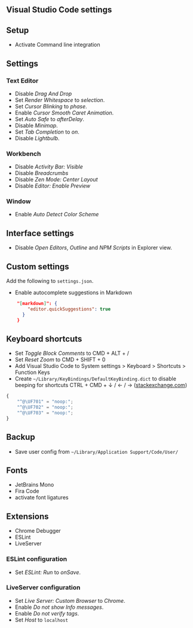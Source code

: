 ## Visual Studio Code settings

## Setup

- Activate Command line integration


## Settings

### Text Editor

- Disable _Drag And Drop_
- Set _Render Whitespace_ to _selection_.
- Set _Cursor Blinking_ to _phase_.
- Enable _Cursor Smooth Caret Animation_.
- Set _Auto Safe_ to _afterDelay_.
- Disable _Minimap_.
- Set _Tab Completion_ to _on_.
- Disable _Lightbulb_.

### Workbench

- Disable _Activity Bar: Visible_
- Disable _Breadcrumbs_
- Disable _Zen Mode: Center Layout_
- Disable _Editor: Enable Preview_

### Window

- Enable _Auto Detect Color Scheme_


## Interface settings

- Disable _Open Editors_, _Outline_ and _NPM Scripts_ in Explorer view.


## Custom settings

Add the following to `settings.json`.

- Enable autocomplete suggestions in Markdown

```json
    "[markdown]": {
        "editor.quickSuggestions": true
      }
    }
```


## Keyboard shortcuts

- Set _Toggle Block Comments_ to CMD + ALT + /
- Set _Reset Zoom_ to CMD + SHIFT + 0
- Add Visual Studio Code to System settings > Keyboard > Shortcuts > Function Keys
- Create `~/Library/KeyBindings/DefaultKeyBinding.dict` to disable beeping for shortcuts CTRL + CMD + ↓ / ← / → ([stackexchange.com](https://apple.stackexchange.com/a/260566/54870))

```javascript
{
    "^@\UF701" = "noop:";
    "^@\UF702" = "noop:";
    "^@\UF703" = "noop:";
}
```


## Backup

- Save user config from `~/Library/Application Support/Code/User/`


## Fonts

- JetBrains Mono
- Fira Code
- activate font ligatures


## Extensions

- Chrome Debugger
- ESLint
- LiveServer

### ESLint configuration

- Set _ESLint: Run_ to _onSave_.

### LiveServer configuration

- Set _Live Server: Custom Browser_ to _Chrome_.
- Enable _Do not show Info messages_.
- Enable _Do not verify tags_.
- Set _Host_ to `localhost`

